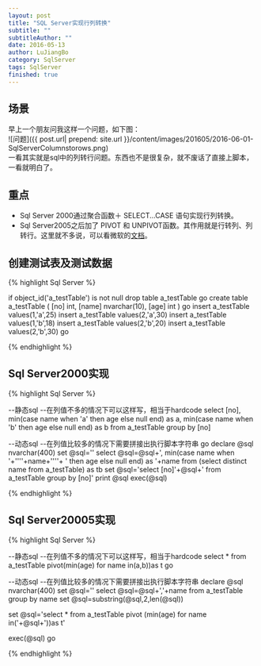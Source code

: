 ```yaml
---
layout: post
title: "SQL Server实现行列转换"
subtitle: ""
subtitleAuthor: ""
date: 2016-05-13
author: LuJiangBo
category: SqlServer
tags: SqlServer
finished: true
---
```


## 场景
 早上一个朋友问我这样一个问题，如下图：  
![问题]({{ post.url| prepend: site.url  }}/content/images/201605/2016-06-01-SqlServerColumnstorows.png)  
一看其实就是sql中的列转行问题。东西也不是很复杂，就不废话了直接上脚本，一看就明白了。

## 重点  
* Sql Server 2000通过聚合函数＋ SELECT...CASE 语句实现行列转换。
* Sql Server2005之后加了 PIVOT 和 UNPIVOT函数。其作用就是行转列、列转行。这里就不多说，可以看微软的[文档](https://technet.microsoft.com/zh-cn/library/ms177410(v=sql.105).aspx)。
 
## 创建测试表及测试数据  
{% highlight Sql Server %}

if object_id('a_testTable') is not null
drop table a_testTable
go
create table a_testTable
(
[no] int,
[name] nvarchar(10),
[age] int
)
go
insert a_testTable values(1,'a',25)
insert a_testTable values(2,'a',30)
insert a_testTable values(1,'b',18)
insert a_testTable values(2,'b',20)
insert a_testTable values(2,'b',30)
go

{% endhighlight %}  

## Sql Server2000实现
{% highlight Sql Server %}

--静态sql
--在列值不多的情况下可以这样写，相当于hardcode
select [no],
    min(case name when 'a' then age else null end) as a,
    min(case name when 'b' then age else null end) as b
    from a_testTable
    group by [no]
 
--动态sql
--在列值比较多的情况下需要拼接出执行脚本字符串
go
declare @sql nvarchar(400)
set @sql=''
select @sql=@sql+', min(case name when '+''''+name+''''+ ' then age else null end) as '+name
from (select distinct name from a_testTable) as tb
set @sql='select [no]'+@sql+' from a_testTable group by [no]'
print @sql
exec(@sql)

{% endhighlight %}
## Sql Server20005实现  
{% highlight Sql Server %}

--静态sql
--在列值不多的情况下可以这样写，相当于hardcode
select * from a_testTable pivot(min(age) for name in(a,b))as t
go

--动态sql
--在列值比较多的情况下需要拼接出执行脚本字符串
declare @sql nvarchar(400)
set @sql=''
select @sql=@sql+','+name from a_testTable group by name
set @sql=substring(@sql,2,len(@sql))
 
set @sql='select * from a_testTable pivot (min(age) for name in('+@sql+'))as t'
 
exec(@sql)
go

{% endhighlight %}







